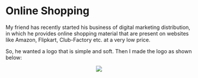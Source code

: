 # Online Shopping 
My friend has recently started his business of digital marketing distribution, in which he provides online shopping material that are present on websites like Amazon, Flipkart, Club-Factory etc. at a very low price. 

So, he wanted a logo that is simple and soft. Then I made the logo as shown below:

<p text align="center"><img src="https://user-images.githubusercontent.com/54719422/96585964-ee5c8a00-12fd-11eb-8120-7b587fee30b4.jpg"></p>